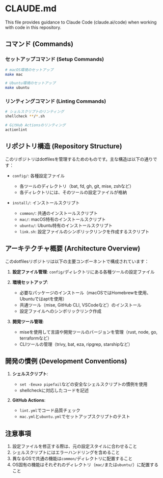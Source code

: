 # CLAUDE.md

This file provides guidance to Claude Code (claude.ai/code) when working with code in this repository.

## コマンド (Commands)

### セットアップコマンド (Setup Commands)

```bash
# macOS環境のセットアップ
make mac

# Ubuntu環境のセットアップ
make ubuntu
```

### リンティングコマンド (Linting Commands)

```bash
# シェルスクリプトのリンティング
shellcheck **/*.sh

# GitHub Actionsのリンティング
actionlint
```

## リポジトリ構造 (Repository Structure)

このリポジトリはdotfilesを管理するためのものです。主な構造は以下の通りです：

- `config/`: 各種設定ファイル
  - 各ツールのディレクトリ（bat, fd, gh, git, mise, zshなど）
  - 各ディレクトリには、そのツールの設定ファイルが格納
  
- `install/`: インストールスクリプト
  - `common/`: 共通のインストールスクリプト
  - `mac/`: macOS特有のインストールスクリプト
  - `ubuntu/`: Ubuntu特有のインストールスクリプト
  - `link.sh`: 設定ファイルのシンボリックリンクを作成するスクリプト

## アーキテクチャ概要 (Architecture Overview)

このdotfilesリポジトリは以下の主要コンポーネントで構成されています：

1. **設定ファイル管理**: `config/`ディレクトリにある各種ツールの設定ファイル

2. **環境セットアップ**:
   - 必要なパッケージのインストール（macOSではHomebrewを使用、Ubuntuではaptを使用）
   - 共通ツール（mise, GitHub CLI, VSCodeなど）のインストール
   - 設定ファイルへのシンボリックリンク作成

3. **開発ツール管理**:
   - miseを使用して言語や開発ツールのバージョンを管理（rust, node, go, terraformなど）
   - CLIツールの管理（trivy, bat, eza, ripgrep, starshipなど）

## 開発の慣例 (Development Conventions)

1. **シェルスクリプト**: 
   - `set -Eeuxo pipefail`などの安全なシェルスクリプトの慣例を使用
   - shellcheckに対応したコードを記述

2. **GitHub Actions**:
   - `lint.yml`でコード品質チェック
   - `mac.yml`と`ubuntu.yml`でセットアップスクリプトのテスト

## 注意事項

1. 設定ファイルを修正する際は、元の設定スタイルに合わせること
2. シェルスクリプトにはエラーハンドリングを含めること
3. 異なるOSで共通の機能は`common/`ディレクトリに配置すること
4. OS固有の機能はそれぞれのディレクトリ（`mac/`または`ubuntu/`）に配置すること